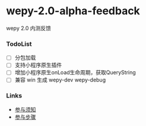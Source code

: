# wepy-2.0-alpha-feedback
wepy 2.0 内测反馈

### TodoList
- [ ] 分包加载
- [ ] 支持小程序原生插件
- [ ] 增加小程序原生onLoad生命周期，获取QueryString
- [ ] 兼容 win 生成 wepy-dev wepy-debug

### Links
- [参与须知](https://github.com/dlhandsome/wepy-2.0-alpha-feedback/wiki/WePY-2.0-%E5%86%85%E6%B5%8B%E6%8B%9B%E5%8B%9F)
- [参与步骤](https://github.com/dlhandsome/wepy-2.0-alpha-feedback/wiki/WePY-2.0-%E5%86%85%E6%B5%8B%E6%AD%A5%E9%AA%A4)
